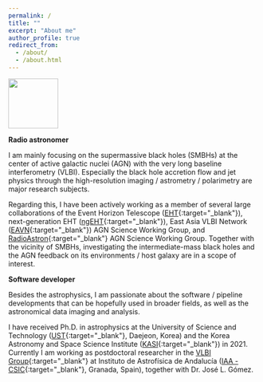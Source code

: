 ```yaml
---
permalink: /
title: ""
excerpt: "About me"
author_profile: true
redirect_from:
  - /about/
  - /about.html
---
```

<!-- ![image](/assets/iceland.jpeg) -->
<img src="/assets/iceland.jpeg" width="100">

**Radio astronomer**

I am mainly focusing on the supermassive black holes (SMBHs) at the center of active galactic nuclei (AGN) with the very long baseline interferometry (VLBI).
Especially the black hole accretion flow and jet physics through the high-resolution imaging / astrometry / polarimetry are major research subjects.

Regarding this, I have been actively working as a member of several large collaborations of the Event Horizon Telescope ([EHT](https://eventhorizontelescope.org/){:target="_blank"}), next-generation EHT ([ngEHT](https://www.ngeht.org/){:target="_blank"}), East Asia VLBI Network ([EAVN](https://radio.kasi.re.kr/eavn/main.php){:target="_blank"}) AGN Science Working Group, and [RadioAstron](http://www.asc.rssi.ru/radioastron/){:target="_blank"} AGN Science Working Group.
Together with the vicinity of SMBHs, investigating the intermediate-mass black holes and the AGN feedback on its environments / host galaxy are in a scope of interest.

**Software developer**

Besides the astrophysics, I am passionate about the software / pipeline developments that can be hopefully used in broader fields, as well as the astronomical data imaging and analysis.

I have received Ph.D. in astrophysics at the University of Science and Technology ([UST](www.ust.ac.kr){:target="_blank"}, Daejeon, Korea) and the Korea Astronomy and Space Science Institute ([KASI](https://www.kasi.re.kr/eng/index){:target="_blank"}) in 2021.
Currently I am working as postdoctoral researcher in the [VLBI Group](http://vlbigroup.iaa.es){:target="_blank"} at Instituto de Astrofísica de Andalucía ([IAA - CSIC](https://www.iaa.csic.es/){:target="_blank"}, Granada, Spain), together with Dr. José L. Gómez.
